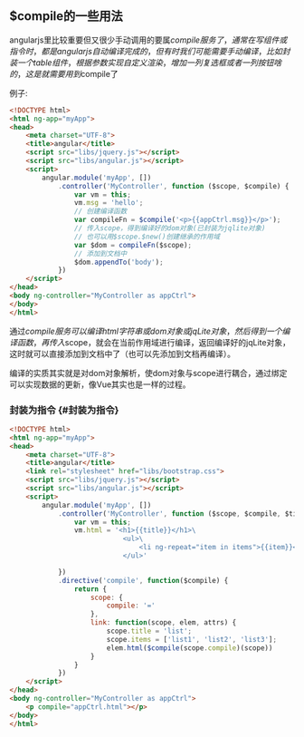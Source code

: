 ## $compile的一些用法

angularjs里比较重要但又很少手动调用的要属$compile服务了，通常在写组件或指令时，都是angularjs自动编译完成的，但有时我们可能需要手动编译，比如封装一个table组件，根据参数实现自定义渲染，增加一列复选框或者一列按钮啥的，这是就需要用到$compile了

例子:

```html
<!DOCTYPE html>
<html ng-app="myApp">
<head>
    <meta charset="UTF-8">
    <title>angular</title>
    <script src="libs/jquery.js"></script>
    <script src="libs/angular.js"></script>
    <script>
        angular.module('myApp', [])
            .controller('MyController', function ($scope, $compile) {
                var vm = this;
                vm.msg = 'hello';
                // 创建编译函数
                var compileFn = $compile('<p>{{appCtrl.msg}}</p>');
                // 传入scope，得到编译好的dom对象(已封装为jqlite对象)
                // 也可以用$scope.$new()创建继承的作用域
                var $dom = compileFn($scope); 
                // 添加到文档中
                $dom.appendTo('body');            
            })
    </script>
</head>
<body ng-controller="MyController as appCtrl">
</body>
</html>
```

通过$compile服务可以编译html字符串或dom对象或jqLite对象，然后得到一个编译函数，再传入$scope，就会在当前作用域进行编译，返回编译好的jqLite对象，这时就可以直接添加到文档中了（也可以先添加到文档再编译）。

编译的实质其实就是对dom对象解析，使dom对象与scope进行耦合，通过绑定可以实现数据的更新，像Vue其实也是一样的过程。

### 封装为指令 {#封装为指令}

```html
<!DOCTYPE html>
<html ng-app="myApp">
<head>
    <meta charset="UTF-8">
    <title>angular</title>
    <link rel="stylesheet" href="libs/bootstrap.css">
    <script src="libs/jquery.js"></script>
    <script src="libs/angular.js"></script>
    <script>
        angular.module('myApp', [])
            .controller('MyController', function ($scope, $compile, $timeout) {
                var vm = this;
                vm.html = '<h1>{{title}}</h1>\
                            <ul>\
                                <li ng-repeat="item in items">{{item}}</li>\
                            </ul>'

            })
            .directive('compile', function($compile) {
                return {
                    scope: {
                        compile: '='
                    },
                    link: function(scope, elem, attrs) {
                        scope.title = 'list';
                        scope.items = ['list1', 'list2', 'list3'];
                        elem.html($compile(scope.compile)(scope))
                    }
                }
            })
    </script>
</head>
<body ng-controller="MyController as appCtrl">
    <p compile="appCtrl.html"></p>
</body>
</html>
```



